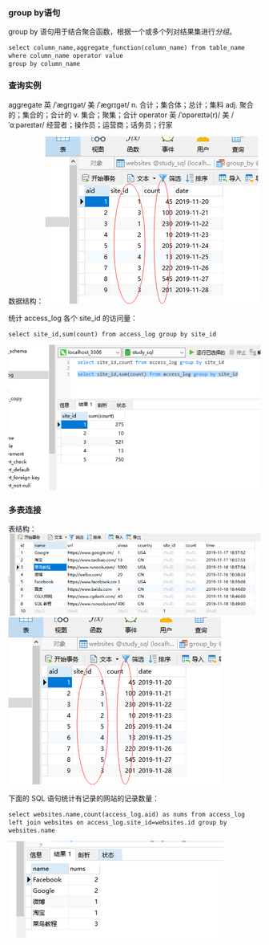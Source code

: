 ### group by语句

group by 语句用于结合聚合函数，根据一个或多个列对结果集进行*分组*。

```
select column_name,aggregate_function(column_name) from table_name
where column_name operator value
group by column_name
```

### 查询实例
aggregate 英 /ˈæɡrɪɡət/  美 /ˈæɡrɪɡət/ n. 合计；集合体；总计；集料 adj. 聚合的；集合的；合计的 v. 集合；聚集；合计
operator 英 /ˈɒpəreɪtə(r)/  美 /ˈɑːpəreɪtər/ 经营者；操作员；运营商；话务员；行家

数据结构：
<img src='img/group_by_table.png' />

统计 access_log 各个 site_id 的访问量：
```
select site_id,sum(count) from access_log group by site_id
```
<img src='img/group_by_sum.png' />

### 多表连接

表结构：
<img src='img/group_by_websites.png' />
<img src='img/group_by_table.png' />

下面的 SQL 语句统计有记录的网站的记录数量：

```
select websites.name,count(access_log.aid) as nums from access_log
left join websites on access_log.site_id=websites.id group by websites.name
```
<img src='img/group_by_left_join_on.png' />
